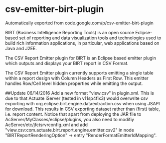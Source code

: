 # csv-emitter-birt-plugin
Automatically exported from code.google.com/p/csv-emitter-birt-plugin

BIRT (Business Intelligence Reporting Tools) is an open source Eclipse-based set of reporting and data visualization tools and technologies used to build rich information applications, in particular, web applications based on Java and J2EE.

The CSV Report Emitter plugin for BIRT is an Eclipse based emitter plugin which outputs and displays your BIRT report in CSV Format.

The CSV Report Emitter plugin currently supports emitting a single table within a report design with Column Headers as First Row. This emitter handles Row/Cell level hidden properties while emitting the output.

##Update 06/14/2016
Add a new format "view.csv" in plugin.xml.  This is due to that Actuate iServer (tested in v11sp4fix3) would overwrite csv exporting with org.eclipse.birt.engine.dataextraction.csv when using JSAPI for download.  This results in CSV exporting dataset rather than (first) table, i.e. report content.  Notice that apart from deploying the JAR file to AcServer/MyClasses/eclipse/plugins, you also need to modifiy AcServer/etc/jfctsrvrconfig.xml and add "view.csv:com.actuate.birt.report.engine.emitter.csv2" in node "BIRTReportRenderingOption" -> entry "RenderFormatEmitterIdMapping".
